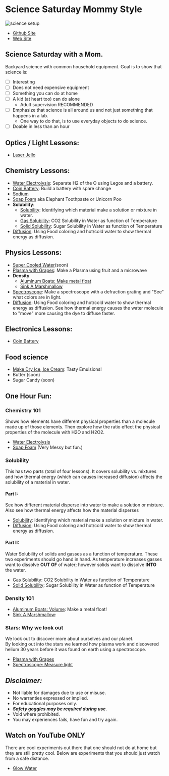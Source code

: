 # Science Saturday Mommy Style

![science setup](./images/sciencesat.jpg )

* [Github Site](https://github.com/ejboettcher/ScienceSat_MommyStyle)
* [Web Site](https://ejboettcher.github.io/ScienceSat_MommyStyle/)

## Science Saturday with a Mom.

Backyard science with common household equipment.
Goal is to show that science is:

- [ ] Interesting
- [ ] Does not need expensive equipment
- [ ] Something you can do at home
- [ ] A kid (at heart too) can do alone
    * Adult supervision RECOMMENDED
- [ ] Emphasize that science is all around us and not just something that happens in a lab.  
    * One way to do that, is to use everyday objects to do science.
- [ ] Doable in less than an hour

## Optics / Light Lessons:
* [Laser Jello](./lessons/LaserJello.md)


## Chemistry Lessons:
* [Water Electrolysis](./lessons/WaterElectrolysis.md): Separate H2 of the O using Legos and a battery.
* [Coin Battery](./lessons/CoinBattery.md): Build a battery with spare change
* [Sodium](./lessons/Sodium.md)  
* [Soap Foam](./lessons/SoapFoam.md) aka Elephant Toothpaste or Unicorn Poo
* **Solubility**:
    * [Solubility](./lessons/Materialsinwater.md): Identifying which material make a solution or mixture in water.
    * [Gas Solubility](./lessons/Co2Solubity.md): CO2 Solubility in Water as function of Temperature
    * [Solid Solubility](./lessons/SugarSolubilty.md): Sugar Solubility in Water as function of Temperature
* [Diffusion](./lessons/Dyecolor.md): Using Food coloring and hot/cold water to show thermal energy as diffusion.


## Physics Lessons:
* [Super Cooled Water](./lessons/CoolWater.md)(soon)
* [Plasma with Grapes](./lessons/PlasmaGrape.md): Make a Plasma using fruit and a microwave
* **Density**
    * [Aluminum Boats: Make metal float](./lessons/AluminumBoats.md)   
    * [Sink A Marshmallow](./lessons/SinkAMarshmallow.md)
* [Spectroscope](./lessons/spectroscope.md): Make a spectroscope with a defraction grating and "See" what colors are in light.
* [Diffusion](./lessons/Dyecolor.md): Using Food coloring and hot/cold water to show thermal energy as diffusion.  See how thermal energy causes the water molecule to "move" more causing the dye to diffuse faster.

## Electronics Lessons:
* [Coin Battery](./lessons/CoinBattery.md)

## Food science

* [Make Dry Ice, Ice Cream](./lessons/IceCream.md): Tasty Emulsions!
* Butter (soon)
* Sugar Candy (soon)


## One Hour Fun:
### Chemistry 101
Shows how elements have different physical properties than a molecule made up of those elements.  Then explore how the ratio effect the physical properties of the molecule with H2O and H2O2.
* [Water Electrolysis](./lessons/WaterElectrolysis.md)
* [Soap Foam](./lessons/SoapFoam.md) (Very Messy but fun.)

### Solubility
This has two parts (total of four lessons).  It covers solubility vs. mixtures and how thermal energy (which can causes increased diffusion) affects the solubility of a material in water.

#### Part I:
See how different material disperse into water to make a solution or mixture.  Also see how thermal energy affects how the material disperses
* [Solubility](./lessons/Materialsinwater.md): Identifying which material make a solution or mixture in water.
* [Diffusion](./lessons/Dyecolor.md): Using Food coloring and hot/cold water to show thermal energy as diffusion.

#### Part II:
Water Solubility of solids and gasses as a function of temperature.
These two experiments should go hand in hand.  As temperature increases gasses want to dissolve **OUT OF** of water; however solids want to dissolve **INTO** the water.  
* [Gas Solubility](./lessons/Co2Solubity.md): CO2 Solubility in Water as function of Temperature
* [Solid Solubility](./lessons/SugarSolubilty.md): Sugar Solubility in Water as function of Temperature


### Density 101
* [Aluminum Boats: Volume](./lessons/AlBoats.md): Make a metal float!
* [Sink A Marshmallow](./lessons/SinkAMarshmallow.md):

### Stars: Why we look out
We look out to discover more about ourselves and our planet.  
By looking out into the stars we learned how plasma work and discovered
helium 30 years before it was found on earth using a spectroscope.
* [Plasma with Grapes](./lessons/PlasmaGrape.md)
* [Spectroscope: Measure light](./lessons/spectroscope.md)

## ***Disclaimer:***
* Not liable for damages due to use or misuse.
* No warranties expressed or implied.
* For educational purposes only.
* ***Safety goggles may be required during use***.
* Void where prohibited.
* You may experiences fails, have fun and try again.

## Watch on YouTube ONLY
There are cool experiments out there that one should not do at home but they are still pretty cool.  Below are experiments that you should just watch from a safe distance.
* [Glow Water](./lessons/GlowWater.md)
